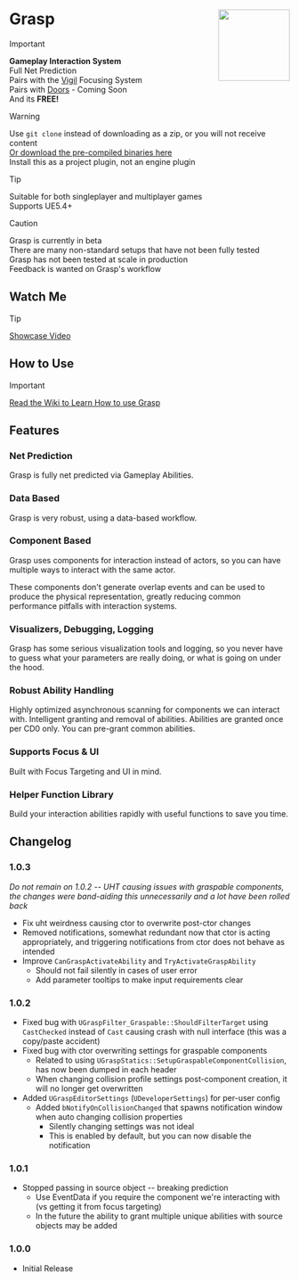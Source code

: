 # Grasp <img align="right" width=128, height=128 src="https://github.com/Vaei/Grasp/blob/main/Resources/Icon128.png">

> [!IMPORTANT]
> **Gameplay Interaction System**
> <br>Full Net Prediction
> <br>Pairs with the [Vigil](https://github.com/Vaei/Vigil) Focusing System
> <br>Pairs with [Doors](https://github.com/Vaei/Doors) - Coming Soon
> <br>And its **FREE!**

> [!WARNING]
> Use `git clone` instead of downloading as a zip, or you will not receive content
> <br>[Or download the pre-compiled binaries here](https://github.com/Vaei/Grasp/wiki/How-to-Use)
> <br>Install this as a project plugin, not an engine plugin

> [!TIP]
> Suitable for both singleplayer and multiplayer games
> <br>Supports UE5.4+

> [!CAUTION]
> Grasp is currently in beta
> <br>There are many non-standard setups that have not been fully tested
> <br>Grasp has not been tested at scale in production
> <br>Feedback is wanted on Grasp's workflow

## Watch Me

> [!TIP]
> [Showcase Video](https://youtu.be/irJWn86mR_k)

## How to Use
> [!IMPORTANT]
> [Read the Wiki to Learn How to use Grasp](https://github.com/Vaei/Grasp/wiki/How-to-Use)

## Features

### Net Prediction

Grasp is fully net predicted via Gameplay Abilities.

### Data Based

Grasp is very robust, using a data-based workflow.

### Component Based

Grasp uses components for interaction instead of actors, so you can have multiple ways to interact with the same actor.

These components don't generate overlap events and can be used to produce the physical representation, greatly reducing common performance pitfalls with interaction systems.

### Visualizers, Debugging, Logging

Grasp has some serious visualization tools and logging, so you never have to guess what your parameters are really doing, or what is going on under the hood.

### Robust Ability Handling

Highly optimized asynchronous scanning for components we can interact with. Intelligent granting and removal of abilities. Abilities are granted once per CD0 only. You can pre-grant common abilities.

### Supports Focus & UI

Built with Focus Targeting and UI in mind.

### Helper Function Library

Build your interaction abilities rapidly with useful functions to save you time.

## Changelog

### 1.0.3
_Do not remain on 1.0.2 -- UHT causing issues with graspable components, the changes were band-aiding this unnecessarily and a lot have been rolled back_

* Fix uht weirdness causing ctor to overwrite post-ctor changes
* Removed notifications, somewhat redundant now that ctor is acting appropriately, and triggering notifications from ctor does not behave as intended
* Improve `CanGraspActivateAbility` and `TryActivateGraspAbility`
	* Should not fail silently in cases of user error
	* Add parameter tooltips to make input requirements clear

### 1.0.2
* Fixed bug with `UGraspFilter_Graspable::ShouldFilterTarget` using `CastChecked` instead of `Cast` causing crash with null interface (this was a copy/paste accident)
* Fixed bug with ctor overwriting settings for graspable components
	* Related to using `UGraspStatics::SetupGraspableComponentCollision`, has now been dumped in each header
	* When changing collision profile settings post-component creation, it will no longer get overwritten
* Added `UGraspEditorSettings` (`UDeveloperSettings`) for per-user config
	* Added `bNotifyOnCollisionChanged` that spawns notification window when auto changing collision properties
		* Silently changing settings was not ideal
		* This is enabled by default, but you can now disable the notification

### 1.0.1
* Stopped passing in source object -- breaking prediction
	* Use EventData if you require the component we're interacting with (vs getting it from focus targeting)
	* In the future the ability to grant multiple unique abilities with source objects may be added

### 1.0.0
* Initial Release
